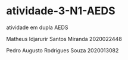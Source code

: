# atividade-3-N1-AEDS
atividade em dupla AEDS

Matheus Idjarurir Santos Miranda 2020022448

Pedro Augusto Rodrigues Souza 2020013082
